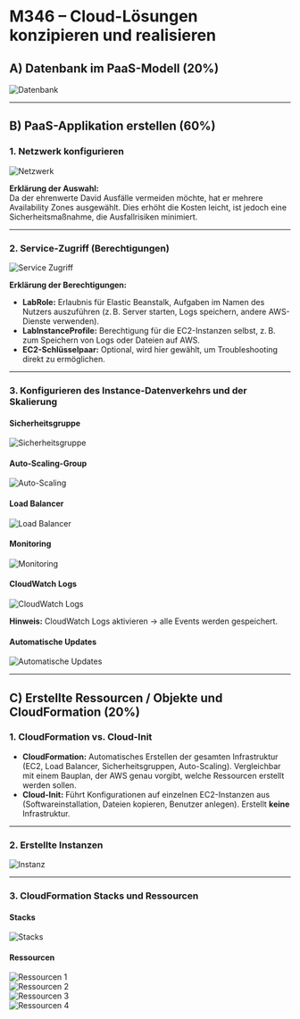 # M346 – Cloud-Lösungen konzipieren und realisieren

## A) Datenbank im PaaS-Modell (20%)

![Datenbank](https://github.com/user-attachments/assets/c3ca1c30-f326-46a7-8f74-84c62f2b141f)

---

## B) PaaS-Applikation erstellen (60%)

### 1. Netzwerk konfigurieren

![Netzwerk](https://github.com/user-attachments/assets/de5b087a-a6be-4c6e-bd42-e3d54ca06a32)

**Erklärung der Auswahl:**  
Da der ehrenwerte David Ausfälle vermeiden möchte, hat er mehrere Availability Zones ausgewählt. Dies erhöht die Kosten leicht, ist jedoch eine Sicherheitsmaßnahme, die Ausfallrisiken minimiert.

---

### 2. Service-Zugriff (Berechtigungen)

![Service Zugriff](https://github.com/user-attachments/assets/e52568d7-294c-452b-9977-dcf0cd28dda8)

**Erklärung der Berechtigungen:**  
- **LabRole:** Erlaubnis für Elastic Beanstalk, Aufgaben im Namen des Nutzers auszuführen (z. B. Server starten, Logs speichern, andere AWS-Dienste verwenden).  
- **LabInstanceProfile:** Berechtigung für die EC2-Instanzen selbst, z. B. zum Speichern von Logs oder Dateien auf AWS.  
- **EC2-Schlüsselpaar:** Optional, wird hier gewählt, um Troubleshooting direkt zu ermöglichen.

---

### 3. Konfigurieren des Instance-Datenverkehrs und der Skalierung

#### Sicherheitsgruppe

![Sicherheitsgruppe](https://github.com/user-attachments/assets/474930af-1ed2-4331-824c-c2a074f172e6)

#### Auto-Scaling-Group

![Auto-Scaling](https://github.com/user-attachments/assets/7d7289ac-9f33-4c24-a6e1-9749ab669685)

#### Load Balancer

![Load Balancer](https://github.com/user-attachments/assets/950f20b3-7dea-44c8-8216-1dd8f776585c)

#### Monitoring

![Monitoring](https://github.com/user-attachments/assets/cccc9f39-8d15-4d4f-8088-3dc59fe4e6cb)

#### CloudWatch Logs

![CloudWatch Logs](https://github.com/user-attachments/assets/95140523-8eac-4fc6-af39-965cb9529ddc)

**Hinweis:** CloudWatch Logs aktivieren → alle Events werden gespeichert.

#### Automatische Updates

![Automatische Updates](https://github.com/user-attachments/assets/18199895-c773-4ac1-9a49-0f3a5744e290)

---

## C) Erstellte Ressourcen / Objekte und CloudFormation (20%)

### 1. CloudFormation vs. Cloud-Init

- **CloudFormation:** Automatisches Erstellen der gesamten Infrastruktur (EC2, Load Balancer, Sicherheitsgruppen, Auto-Scaling). Vergleichbar mit einem Bauplan, der AWS genau vorgibt, welche Ressourcen erstellt werden sollen.  
- **Cloud-Init:** Führt Konfigurationen auf einzelnen EC2-Instanzen aus (Softwareinstallation, Dateien kopieren, Benutzer anlegen). Erstellt **keine** Infrastruktur.

---

### 2. Erstellte Instanzen

![Instanz](https://github.com/user-attachments/assets/b61fbb75-e8db-4d99-b7a1-ca8eeff5b130)

---

### 3. CloudFormation Stacks und Ressourcen

#### Stacks

![Stacks](https://github.com/user-attachments/assets/a1039999-80fc-48ca-a58d-451cde9f3bb6)

#### Ressourcen

![Ressourcen 1](https://github.com/user-attachments/assets/99971c48-c027-4767-8733-33e9e2688012)  
![Ressourcen 2](https://github.com/user-attachments/assets/c0deeda8-fd83-41ad-bd96-f81a882c785b)  
![Ressourcen 3](https://github.com/user-attachments/assets/681b3502-0a5c-429b-b02d-e85db2f0d4c3)  
![Ressourcen 4](https://github.com/user-attachments/assets/7da50bac-6297-459d-af5a-f99d9d6eb5ba)
